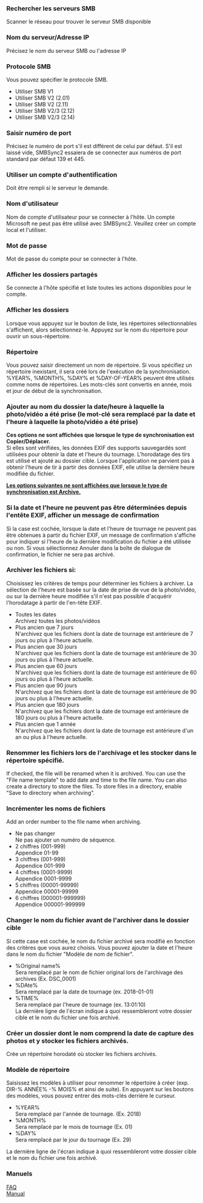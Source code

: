 ### Rechercher les serveurs SMB  
Scanner le réseau pour trouver le serveur SMB disponible  

### Nom du serveur/Adresse IP  
Précisez le nom du serveur SMB ou l'adresse IP   

### Protocole SMB  
Vous pouvez spécifier le protocole SMB.  

- Utiliser SMB V1  
- Utiliser SMB V2 (2.01)  
- Utiliser SMB V2 (2.11)  
- Utiliser SMB V2/3 (2.12)  
- Utiliser SMB V2/3 (2.14)  

### Saisir numéro de port  
Précisez le numéro de port s'il est différent de celui par défaut. S'il est laissé vide, SMBSync2 essaiera de se connecter aux numéros de port standard par défaut 139 et 445.   

### Utiliser un compte d'authentification  
Doit être rempli si le serveur le demande.   

### Nom d'utilisateur  
Nom de compte d'utilisateur pour se connecter à l'hôte. Un compte Microsoft ne peut pas être utilisé avec SMBSync2. Veuillez créer un compte local et l'utiliser.   

### Mot de passe  
Mot de passe du compte pour se connecter à l'hôte.   

### Afficher les dossiers partagés  
Se connecte à l'hôte spécifié et liste toutes les actions disponibles pour le compte.   

### Afficher les dossiers  
Lorsque vous appuyez sur le bouton de liste, les répertoires sélectionnables s'affichent, alors sélectionnez-le. Appuyez sur le nom du répertoire pour ouvrir un sous-répertoire.  

### Répertoire  
Vous pouvez saisir directement un nom de répertoire. Si vous spécifiez un répertoire inexistant, il sera créé lors de l'exécution de la synchronisation.  
%YEAR%, %MONTH%, %DAY% et %DAY-OF-YEAR% peuvent être utilisés comme noms de répertoires. Les mots-clés sont convertis en année, mois et jour de début de la synchronisation.  

### Ajouter au nom du dossier la date/heure à laquelle la photo/vidéo a été prise (le mot-clé sera remplacé par la date et l'heure à laquelle la photo/vidéo a été prise)  

**Ces options ne sont affichées que lorsque le type de synchronisation est Copier/Déplacer.**  
Si elles sont vérifiées, les données EXIF des supports sauvegardés sont utilisées pour obtenir la date et l'heure du tournage. L'horodatage des tirs est utilisé et ajouté au dossier cible. Lorsque l'application ne parvient pas à obtenir l'heure de tir à partir des données EXIF, elle utilise la dernière heure modifiée du fichier.   

**<u>Les options suivantes ne sont affichées que lorsque le type de synchronisation est Archive.</u>**  

### Si la date et l'heure ne peuvent pas être déterminées depuis l'entête EXIF, afficher un message de confirmation  

Si la case est cochée, lorsque la date et l'heure de tournage ne peuvent pas être obtenues à partir du fichier EXIF, un message de confirmation s'affiche pour indiquer si l'heure de la dernière modification du fichier a été utilisée ou non. Si vous sélectionnez Annuler dans la boîte de dialogue de confirmation, le fichier ne sera pas archivé.   

### Archiver les fichiers si:  

Choisissez les critères de temps pour déterminer les fichiers à archiver. La sélection de l'heure est basée sur la date de prise de vue de la photo/vidéo, ou sur la dernière heure modifiée s'il n'est pas possible d'acquérir l'horodatage à partir de l'en-tête EXIF.  

- Toutes les dates  
 Archivez toutes les photos/vidéos  
- Plus ancien que 7 jours  
 N'archivez que les fichiers dont la date de tournage est antérieure de 7 jours ou plus à l'heure actuelle.  
- Plus ancien que 30 jours  
 N'archivez que les fichiers dont la date de tournage est antérieure de 30 jours ou plus à l'heure actuelle.  
- Plus ancien que 60 jours  
 N'archivez que les fichiers dont la date de tournage est antérieure de 60 jours ou plus à l'heure actuelle.  
- Plus ancien que 90 jours  
 N'archivez que les fichiers dont la date de tournage est antérieure de 90 jours ou plus à l'heure actuelle.  
- Plus ancien que 180 jours  
 N'archivez que les fichiers dont la date de tournage est antérieure de 180 jours ou plus à l'heure actuelle.  
- Plus ancien que 1 année  
 N'archivez que les fichiers dont la date de tournage est antérieure d'un an ou plus à l'heure actuelle.   

### Renommer les fichiers lors de l'archivage et les stocker dans le répertoire spécifié.  

If checked, the file will be renamed when it is archived. You can use the "File name template" to add date and time to the file name. You can also create a directory to store the files. To store files in a directory, enable "Save to directory when archiving".   

### Incrémenter les noms de fichiers  

Add an order number to the file name when archiving.  

- Ne pas changer  
Ne pas ajouter un numéro de séquence.  
- 2 chiffres (001-999)  
Appendice 01-99  
- 3 chiffres (001-999)  
Appendice 001-999  
- 4 chiffres (0001-9999)  
Appendice 0001-9999  
- 5 chiffres (00001-99999)  
Appendice 00001-99999  
- 6 chiffres (000001-999999)  
Appendice 000001-999999  

### Changer le nom du fichier avant de l'archiver dans le dossier cible   

Si cette case est cochée, le nom du fichier archivé sera modifié en fonction des critères que vous aurez choisis. Vous pouvez ajouter la date et l'heure dans le nom du fichier "Modèle de nom de fichier".  

- %Original name%  
Sera remplacé par le nom de fichier original lors de l'archivage des archives (Ex. DSC_0001)  
- %DAte%  
Sera remplacé par la date de tournage (ex. 2018-01-01)  
- %TIME%  
Sera remplacé par l'heure de tournage (ex. 13:01:10)  
La dernière ligne de l'écran indique à quoi ressembleront votre dossier cible et le nom du fichier une fois archivé.  

### Créer un dossier dont le nom comprend la date de capture des photos et y stocker les fichiers archivés.  

Crée un répertoire horodaté où stocker les fichiers archivés.  

### Modèle de répertoire  

Saisissez les modèles à utiliser pour renommer le répertoire à créer (exp. DIR-% ANNÉE% -% MOIS% et ainsi de suite). En appuyant sur les boutons des modèles, vous pouvez entrer des mots-clés derrière le curseur.  

- %YEAR%  
Sera remplacé par l'année de tournage. (Ex. 2018)  
- %MONTH%  
Sera remplacé par le mois de tournage (Ex. 01)  
- %DAY%  
Sera remplacé par le jour du tournage (Ex. 29)  

La dernière ligne de l'écran indique à quoi ressembleront votre dossier cible et le nom du fichier une fois archivé.  

### Manuels  
[FAQ](https://sentaroh.github.io/Documents/SMBSync2/SMBSync2_FAQ_FR.htm)  
[Manual](https://sentaroh.github.io/Documents/SMBSync2/SMBSync2_Desc_EN.htm)   
